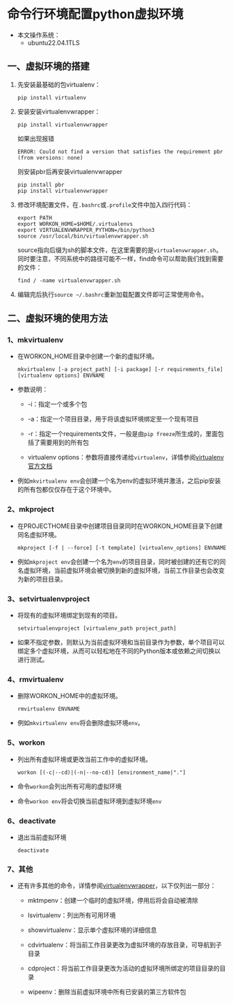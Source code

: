 # 命令行环境配置python虚拟环境

- 本文操作系统：
    - ubuntu22.04.1TLS

## 一、虚拟环境的搭建

1. 先安装最基础的包virtualenv：

    ```shell
    pip install virtualenv
    ```

2. 安装安装virtualenvwrapper：

    ```shell
    pip install virtualenvwrapper
    ```

    如果出现报错

    ```
    ERROR: Could not find a version that satisfies the requirement pbr (from versions: none)
    ```

    则安装pbr后再安装virtualenvwrapper

    ```shell
    pip install pbr
    pip install virtualenvwrapper
    ```

3. 修改环境配置文件，在`.bashrc`或`.profile`文件中加入四行代码：

    ```shell
    export PATH
    export WORKON_HOME=$HOME/.virtualenvs
    export VIRTUALENVWRAPPER_PYTHON=/bin/python3
    source /usr/local/bin/virtualenvwrapper.sh
    ```

    source指向后缀为sh的脚本文件，在这里需要的是`virtualenvwrapper.sh`。同时要注意，不同系统中的路径可能不一样，find命令可以帮助我们找到需要的文件：

    ```shell
    find / -name virtualenvwrapper.sh
    ```

4. 编辑完后执行`source ~/.bashrc`重新加载配置文件即可正常使用命令。

## 二、虚拟环境的使用方法

### 1、mkvirtualenv

- 在WORKON_HOME目录中创建一个新的虚拟环境。

    ```shell
    mkvirtualenv [-a project_path] [-i package] [-r requirements_file] [virtualenv options] ENVNAME
    ```

- 参数说明：

    - -i：指定一个或多个包

    - -a：指定一个项目目录，用于将该虚拟环境绑定至一个现有项目

    - -r：指定一个requirements文件，一般是由`pip freeze`所生成的，里面包括了需要用到的所有包

    - virtualenv options：参数将直接传递给`virtualenv`，详情参阅[virtualenv官方文档](https://link.zhihu.com/?target=https%3A//virtualenv.pypa.io/en/stable/)

- 例如`mkvirtualenv env`会创建一个名为env的虚拟环境并激活，之后pip安装的所有包都仅仅存在于这个环境中。

### 2、mkproject

- 在PROJECTHOME目录中创建项目目录同时在WORKON_HOME目录下创建同名虚拟环境。

    ```shell
    mkproject [-f | --force] [-t template] [virtualenv_options] ENVNAME
    ```

- 例如`mkproject env`会创建一个名为`env`的项目目录，同时被创建的还有它的同名虚拟环境，当前虚拟环境会被切换到新的虚拟环境，当前工作目录也会改变为新的项目目录。

### 3、setvirtualenvproject

- 将现有的虚拟环境绑定到现有的项目。

    ```shell
    setvirtualenvproject [virtualenv_path project_path]
    ```

- 如果不指定参数，则默认为当前虚拟环境和当前目录作为参数，单个项目可以绑定多个虚拟环境，从而可以轻松地在不同的Python版本或依赖之间切换以进行测试。

### 4、rmvirtualenv

- 删除WORKON_HOME中的虚拟环境。

    ```shell
    rmvirtualenv ENVNAME
    ```

- 例如`mkvirtualenv env`将会删除虚拟环境`env`。

### 5、workon

- 列出所有虚拟环境或更改当前工作中的虚拟环境。

    ```
    workon [(-c|--cd)|(-n|--no-cd)] [environment_name|"."]
    ```

- 命令`workon`会列出所有可用的虚拟环境
- 命令`workon env`将会切换当前虚拟环境到虚拟环境`env`

### 6、deactivate

- 退出当前虚拟环境

    ```shell
    deactivate
    ```

### 7、其他

- 还有许多其他的命令，详情参阅[virtualenvwrapper](https://virtualenvwrapper.readthedocs.io/en/latest/index.html)，以下仅列出一部分：

    - mktmpenv：创建一个临时的虚拟环境，停用后将会自动被清除

    - lsvirtualenv：列出所有可用环境

    - showvirtualenv：显示单个虚拟环境的详细信息

    - cdvirtualenv：将当前工作目录更改为虚拟环境的存放目录，可导航到子目录

    - cdproject：将当前工作目录更改为活动的虚拟环境所绑定的项目目录的目录

    - wipeenv：删除当前虚拟环境中所有已安装的第三方软件包